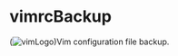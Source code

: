 # vimrcBackup
(![vimLogo](https://user-images.githubusercontent.com/42390277/169433629-ffb7cf47-57b3-472b-ac56-2935d83bfe73.png))Vim configuration file backup.
